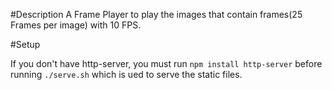 #Description
A Frame Player to play the images that contain frames(25 Frames per image) with 10 FPS.

#Setup

If you don't have http-server, you must run
`npm install http-server` before running `./serve.sh`
which is ued to serve the static files.
